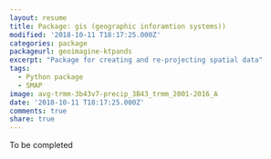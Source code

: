 ```yaml
---
layout: resume
title: Package: gis (geographic inforamtion systems))
modified: '2018-10-11 T18:17:25.000Z'
categories: package
packageurl: geoimagine-ktpands
excerpt: "Package for creating and re-projecting spatial data"
tags:
  - Python package
  - SMAP
image: avg-trmm-3b43v7-precip_3B43_trmm_2001-2016_A
date: '2018-10-11 T18:17:25.000Z'
comments: true
share: true
---
```


To be completed
